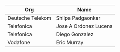 | Org                    | Name                                                |
| -----------------------| ----------------------------------------------------|
| Deutsche Telekom | Shilpa Padgaonkar |
| Telefonica | Jose A Ordonez Lucena |
| Telefonica | Diego Gonzalez |
| Vodafone | Eric Murray |
